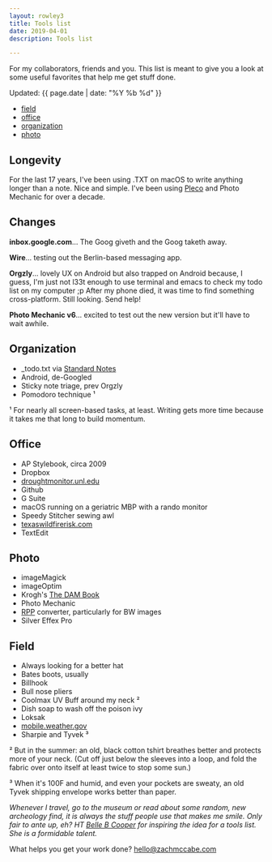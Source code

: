 ```yaml
---
layout: rowley3
title: Tools list
date: 2019-04-01
description: Tools list

---
```



For my collaborators, friends and you. This list is meant to give you a look at some useful favorites that help me get stuff done.

Updated: {{ page.date | date: "%Y %b %d" }}


+ [field](https://www.zachmccabe.com/tools.html#field)
+ [office](https://www.zachmccabe.com/tools.html#office)
+ [organization](https://www.zachmccabe.com/tools.html#organization) 
+ [photo](https://www.zachmccabe.com/tools.html#photo)



## Longevity

For the last 17 years, I've been using .TXT on macOS to write anything longer than a note. Nice and simple. I've been using [Pleco](https://www.pleco.com) and Photo Mechanic for over a decade.




## Changes

**inbox.google.com**… The Goog giveth and the Goog taketh away.

**Wire**… testing out the Berlin-based messaging app.

**Orgzly**… lovely UX on Android but also trapped on Android because, I guess, I'm just not l33t enough to use terminal and emacs to check my todo list on my computer ;p After my phone died, it was time to find something cross-platform. Still looking. Send help!

**Photo Mechanic v6**… excited to test out the new version but it'll have to wait awhile.



## Organization

+ _todo.txt via [Standard Notes](https://www.standardnotes.org)
+ Android, de-Googled
+ Sticky note triage, prev Orgzly
+ Pomodoro technique &sup1;

&sup1; For nearly all screen-based tasks, at least. Writing gets more time because it takes me that long to build momentum.



## Office

+ AP Stylebook, circa 2009
+ Dropbox
+ [droughtmonitor.unl.edu](https://droughtmonitor.unl.edu/CurrentMap/StateDroughtMonitor.aspx?TX)
+ Github
+ G Suite
+ macOS running on a geriatric MBP with a rando monitor
+ Speedy Stitcher sewing awl
+ [texaswildfirerisk.com](https://texaswildfirerisk.com/Map/Public/)
+ TextEdit



## Photo

+ imageMagick
+ imageOptim
+ Krogh's [The DAM Book](https://www.thedambook.com)
+ Photo Mechanic
+ [RPP](http://www.raw-photo-processor.com) converter, particularly for BW images
+ Silver Effex Pro



## Field

+ Always looking for a better hat
+ Bates boots, usually
+ Billhook
+ Bull nose pliers
+ Coolmax UV Buff around my neck &sup2;
+ Dish soap to wash off the poison ivy
+ Loksak
+ [mobile.weather.gov](https://mobile.weather.gov/)
+ Sharpie and Tyvek &sup3;


&sup2; But in the summer: an old, black cotton tshirt breathes better and protects more of your neck. (Cut off just below the sleeves into a loop, and fold the fabric over onto itself at least twice to stop some sun.)

&sup3; When it's 100F and humid, and even your pockets are sweaty, an old Tyvek shipping envelope works better than paper.

_Whenever I travel, go to the museum or read about some random, new archeology find, it is always the stuff people use that makes me smile. Only fair to ante up, eh? HT [Belle B Cooper](http://bellebcooper.com/) for inspiring the idea for a tools list. She is a formidable talent._


What helps you get your work done? [hello@zachmccabe.com](mailto:hello@zachmccabe.com)
